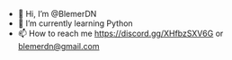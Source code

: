 - 👋 Hi, I’m @BlemerDN
- 🌱 I’m currently learning Python
- 📫 How to reach me https://discord.gg/XHfbzSXV6G or blemerdn@gmail.com

<!---
BlemerDN/BlemerDN is a ✨ special ✨ repository because its `README.md` (this file) appears on your GitHub profile.
You can click the Preview link to take a look at your changes.
--->
